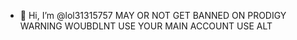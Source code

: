 - 👋 Hi, I’m @lol31315757
MAY OR NOT GET BANNED ON PRODIGY WARNING WOUBDLNT USE YOUR MAIN ACCOUNT USE ALT
